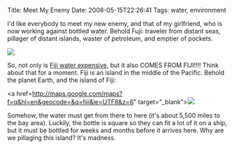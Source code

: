 Title: Meet My Enemy
Date: 2008-05-15T22:26:41
Tags: water, environment


I'd like everybody to meet my new enemy, and that of my girlfriend, who is now working against bottled water. Behold Fuji: traveler from distant seas, pillager of distant islands, waster of petroleum, and emptier of pockets. 

<img src="http://www.michaeljaylissner.com/files/images/Fiji%20bottle_0.preview.jpg">

So, not only is <a href="http://www.google.com/products?q=fiji+water&oe=utf-8&scoring=p" target="_blank">Fiji water expensive</a>, but it also COMES FROM FIJI!!!! Think about that for a moment. Fiji is an island in the middle of the Pacific. Behold the planet Earth, and the island of Fiji:

<a href=http://maps.google.com/maps?f=q&hl=en&geocode=&q=fiji&ie=UTF8&z=6" target="_blank"><img src="http://www.michaeljaylissner.com/files/images/FijiMap2.preview.png"></a>

Somehow, the water must get from there to here (it's about 5,500 miles to the bay area). Luckily, the bottle is square so they can fit a lot of it on a ship, but it must be bottled for weeks and months before it arrives here. Why are we pillaging this island? It's madness.<!--break-->